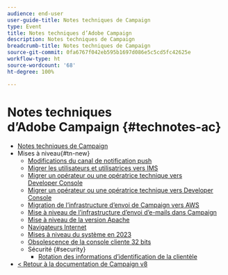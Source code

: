 ```yaml
---
audience: end-user
user-guide-title: Notes techniques de Campaign
type: Event
title: Notes techniques d’Adobe Campaign
description: Notes techniques de Campaign
breadcrumb-title: Notes techniques de Campaign
source-git-commit: 0fa6767f042eb595b1697d086e5c5cd5fc42625e
workflow-type: ht
source-wordcount: '68'
ht-degree: 100%

---
```



# Notes techniques d’Adobe Campaign {#technotes-ac}

+ [Notes techniques de Campaign](technotes-home.md)
+ Mises à niveau{#tn-new}
   + [Modifications du canal de notification push](upgrades/push-technote.md)
   + [Migrer les utilisateurs et utilisatrices vers IMS](upgrades/migrate-users-to-ims.md)
   + [Migrer un opérateur ou une opératrice technique vers Developer Console](upgrades/ims-migration.md)
   + [Migrer un opérateur ou une opératrice technique vers Developer Console](upgrades/ims-migration-old.md)
   + [Migration de l’infrastructure d’envoi de Campaign vers AWS](upgrades/migrate-to-aws.md)
   + [Mise à niveau de l’infrastructure d’envoi d’e-mails dans Campaign](upgrades/upgrade-to-aws.md)
   + [Mise à niveau de la version Apache](upgrades/apache.md)
   + [Navigateurs Internet](upgrades/browsers.md)
   + [Mises à niveau du système en 2023](upgrades/tech-stack-upgrade.md)
   + [Obsolescence de la console cliente 32 bits](upgrades/console.md)
   + Sécurité {#security}
      + [Rotation des informations d’identification de la clientèle](security/credential-rotation-guide.md)
+ [&lt; Retour à la documentation de Campaign v8](https://experienceleague.adobe.com/fr/docs/campaign/campaign-v8/campaign-home)
